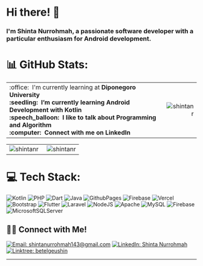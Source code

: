 # Hi there! 👋

### I'm Shinta Nurrohmah, a passionate software developer with a particular enthusiasm for Android development. 

# 📊 GitHub Stats:

<table>
<tr>
<td align="left">
 :office: &nbsp;I'm currently learning at <b>Diponegoro University<b>
<br> :seedling: &nbsp;I’m currently learning <b>Android Development with Kotlin<b>
<br> :speech_balloon: &nbsp;I like to talk about <b>Programming<b> and <b>Algorithm<b>
<br> :computer: &nbsp;Connect with me on <b>LinkedIn<b>
</td>

  
<td align="right">
<a href="#shintanr-title">
  <img src="https://github-readme-stats.vercel.app/api?username=shintanr&show_icons=true&theme=react&border_color=61dafb&hide_border=true" alt="shintanr" align="right"/>
</a>
</td>
</tr>
</table>

<table>
  <tr>
    <td align="left">
   <a href="#shintanr-title">
      <img src="https://github-readme-stats.vercel.app/api/top-langs/?username=shintanr&hide=c%23,powershell,Mathematica,Ruby,Objective-C,Objective-C%2b%2b,Cuda&title_color=61dafb&text_color=ffffff&icon_color=61dafb&bg_color=20232a&langs_count=8&layout=compact&border_color=61dafb&hide_border=true" alt="shintanr" align="left"/>
    </a>
    </td>
    <td align="right">
    <a href="#shintanr-title">
      <img src="https://github-readme-streak-stats.herokuapp.com/?user=shintanr&theme=react&border=61dafb&hide_border=true" alt="shintanr" align="right"/>
    </a>
    </td>
  </tr>
</table>


# 💻 Tech Stack:
![Kotlin](https://img.shields.io/badge/kotlin-%237F52FF.svg?style=for-the-badge&logo=kotlin&logoColor=white) ![PHP](https://img.shields.io/badge/php-%23777BB4.svg?style=for-the-badge&logo=php&logoColor=white) ![Dart](https://img.shields.io/badge/dart-%230175C2.svg?style=for-the-badge&logo=dart&logoColor=white) ![Java](https://img.shields.io/badge/java-%23ED8B00.svg?style=for-the-badge&logo=openjdk&logoColor=white) ![GithubPages](https://img.shields.io/badge/github%20pages-121013?style=for-the-badge&logo=github&logoColor=white) ![Firebase](https://img.shields.io/badge/firebase-%23039BE5.svg?style=for-the-badge&logo=firebase) ![Vercel](https://img.shields.io/badge/vercel-%23000000.svg?style=for-the-badge&logo=vercel&logoColor=white) ![Bootstrap](https://img.shields.io/badge/bootstrap-%238511FA.svg?style=for-the-badge&logo=bootstrap&logoColor=white) ![Flutter](https://img.shields.io/badge/Flutter-%2302569B.svg?style=for-the-badge&logo=Flutter&logoColor=white) ![Laravel](https://img.shields.io/badge/laravel-%23FF2D20.svg?style=for-the-badge&logo=laravel&logoColor=white) ![NodeJS](https://img.shields.io/badge/node.js-6DA55F?style=for-the-badge&logo=node.js&logoColor=white) ![Apache](https://img.shields.io/badge/apache-%23D42029.svg?style=for-the-badge&logo=apache&logoColor=white) ![MySQL](https://img.shields.io/badge/mysql-%2300000f.svg?style=for-the-badge&logo=mysql&logoColor=white) ![Firebase](https://img.shields.io/badge/Firebase-039BE5?style=for-the-badge&logo=Firebase&logoColor=white) ![MicrosoftSQLServer](https://img.shields.io/badge/Microsoft%20SQL%20Server-CC2927?style=for-the-badge&logo=microsoft%20sql%20server&logoColor=white)

## 🤝🏻 Connect with Me!
[![Email: shintanurrohmah143@gmail.com ](https://img.shields.io/badge/-shintanurrohmah143@gmail.com-D14836?style=flat&logo=Gmail&logoColor=white)](mailto:shintanurrohmah143@gmail.com)
[![LinkedIn: Shinta Nurrohmah](https://img.shields.io/badge/-LinkedIn-blue?style=flat&logo=Linkedin&logoColor=white&link=https://www.linkedin.com/in/shintanurrohmah/)](www.linkedin.com/in/shintanurohmah/)&nbsp;
[![Linktree: betelgeushin](https://img.shields.io/badge/-Linktree-%2300d15b?style=flat&logo=Linktree&logoColor=white&link=https://linktr.ee/betelgeushin)](https://linktr.ee/betelgeushin)&nbsp;

---

